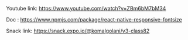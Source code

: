 Youtube link:
https://www.youtube.com/watch?v=ZBm6bM7bM34

Doc :
https://www.npmjs.com/package/react-native-responsive-fontsize

Snack link:
https://snack.expo.io/@komalgolani/v3-class82
